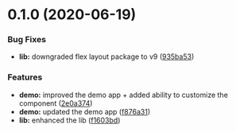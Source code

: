 # 0.1.0 (2020-06-19)


### Bug Fixes

* **lib:** downgraded flex layout package to v9 ([935ba53](https://github.com/angular-material-extensions/input-counter/commit/935ba53b6505f5ff085ed94be83ba2538b0d91b4))


### Features

* **demo:** improved the demo app + added ability to customize the component ([2e0a374](https://github.com/angular-material-extensions/input-counter/commit/2e0a3744ee79a71aab3fd0ab92449e84a4195933))
* **demo:** updated the demo app ([f876a31](https://github.com/angular-material-extensions/input-counter/commit/f876a31028f33c33e4e088f10255eadacb6e497b))
* **lib:** enhanced the lib ([f1603bd](https://github.com/angular-material-extensions/input-counter/commit/f1603bd902cf4479ca2f5ab7a074c4ef51ed6b7e))

